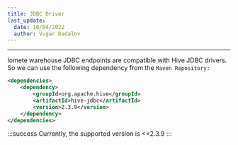 ```yaml
---
title: JDBC Driver
last_update:
  date: 10/04/2022
  author: Vugar Dadalov
---
```


<!-- <head>
  <title>JDBC Driver</title>
  <meta
    name="description"
    content="JDBC Driver"
  />
</head> -->

___

Iomete warehouse JDBC endpoints are compatible with Hive JDBC drivers. So we can use the following dependency from the `Maven Repository:`

```xml
<dependencies>
    <dependency>
        <groupId>org.apache.hive</groupId>
        <artifactId>hive-jdbc</artifactId>
        <version>2.3.9</version>
    </dependency>
</dependencies>
```

:::success
Currently, the supported version is  <=2.3.9
:::